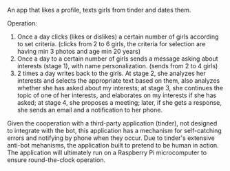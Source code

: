 An app that likes a profile, texts girls from tinder and dates them. 

Operation: 
1. Once a day clicks (likes or dislikes) a certain number of girls according to set criteria. (clicks from 2 to 6 girls, the criteria for selection are having min 3 photos and age min 20 years)
2. Once a day to a certain number of girls sends a message asking about interests (stage 1), with name personalization. (sends from 2 to 4 girls)
3. 2 times a day writes back to the girls. At stage 2, she analyzes her interests and selects the appropriate text based on them, also analyzes whether she has asked about my interests; at stage 3, she continues the topic of one of her interests, and elaborates on my interests if she has asked; at stage 4, she proposes a meeting; later, if she gets a response, she sends an email and a notification to her phone.

Given the cooperation with a third-party application (tinder), not designed to integrate with the bot, this application has a mechanism for self-catching errors and notifying by phone when they occur. Due to tinder's extensive anti-bot mehanisms, the application built to pretend to be human in action. The application will ultimately run on a Raspberry Pi microcomputer to ensure round-the-clock operation. 
